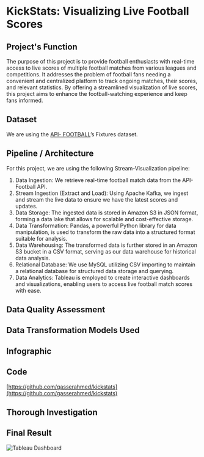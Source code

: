 # KickStats: Visualizing Live Football Scores
## Project's Function
The purpose of this project is to provide football enthusiasts with real-time access to live scores of multiple football matches from various leagues and competitions. It addresses the problem of football fans needing a convenient and centralized platform to track ongoing matches, their scores, and relevant statistics. By offering a streamlined visualization of live scores, this project aims to enhance the football-watching experience and keep fans informed.

## Dataset
We are using the [API- FOOTBALL](https://www.api-football.com/)’s Fixtures dataset.

## Pipeline / Architecture
For this project, we are using the following Stream-Visualization pipeline:
1.	Data Ingestion: We retrieve real-time football match data from the API-Football API.
2.	Stream Ingestion (Extract and Load): Using Apache Kafka, we ingest and stream the live data to ensure we have the latest scores and updates.
3.	Data Storage: The ingested data is stored in Amazon S3 in JSON format, forming a data lake that allows for scalable and cost-effective storage.
4.	Data Transformation: Pandas, a powerful Python library for data manipulation, is used to transform the raw data into a structured format suitable for analysis.
5.	Data Warehousing: The transformed data is further stored in an Amazon S3 bucket in a CSV format, serving as our data warehouse for historical data analysis.
6.	Relational Database: We use MySQL utilizing CSV importing to maintain a relational database for structured data storage and querying.
7.	Data Analytics: Tableau is employed to create interactive dashboards and visualizations, enabling users to access live football match scores with ease.

## Data Quality Assessment

## Data Transformation Models Used

## Infographic

## Code
[https://github.com/gasserahmed/kickstats](https://github.com/gasserahmed/kickstats)

## Thorough Investigation

## Final Result
![Tableau Dashboard]([https://example.com/image.jpg](https://github.com/gasserahmed/kickstats/blob/main/images/Tableau%20Dashboard.png)https://github.com/gasserahmed/kickstats/blob/main/images/Tableau%20Dashboard.png)

